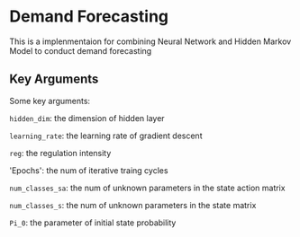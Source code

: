 # Demand Forecasting
This is a implenmentaion for combining Neural Network and Hidden Markov Model to conduct demand forecasting


## Key Arguments
Some key arguments:

`hidden_dim`: the dimension of hidden layer

`learning_rate`: the learning rate of gradient descent

`reg`: the regulation intensity

'Epochs': the num of iterative traing cycles

`num_classes_sa`: the num of unknown parameters in the state action matrix 

`num_classes_s`: the num of unknown parameters in the state matrix 

`Pi_0`: the parameter of initial state probability
